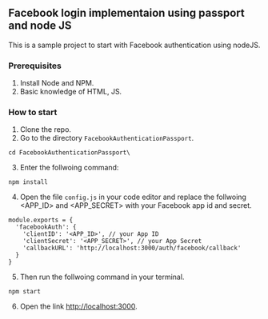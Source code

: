 ## Facebook login implementaion using passport and node JS

This is a sample project to start with Facebook authentication using nodeJS. 

### Prerequisites 

1. Install Node and NPM.
2. Basic knowledge of HTML, JS.

### How to start 

1. Clone the repo.
2. Go to the directory `FacebookAuthenticationPassport`.

```
cd FacebookAuthenticationPassport\
```
3. Enter the follwoing command:

```
npm install
```
4. Open the file `config.js` in your code editor and replace the follwoing <APP_ID> and <APP_SECRET> with your Facebook app id and secret.

`````` JS
module.exports = {
  'facebookAuth': {
    'clientID': '<APP_ID>', // your App ID 
    'clientSecret': '<APP_SECRET>', // your App Secret
    'callbackURL': 'http://localhost:3000/auth/facebook/callback'
  }
}

``````
5. Then run the follwoing command in your terminal.

```
npm start
```
6. Open the link [http://localhost:3000](http://localhost:3000).




